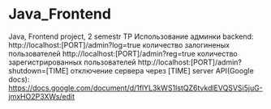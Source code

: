 # Java_Frontend
Java, Frontend project, 2 semestr TP
Использование админки backend:
http://localhost:[PORT]/admin?log=true количество залогиненых пользователей
http://localhost:[PORT]/admin?reg=true количество зарегистрированных пользователей
http://localhost:[PORT]/admin?shutdown=[TIME] отключение сервера через [TIME]
server API(Google docs): https://docs.google.com/document/d/1flYL3kWS1IstQZ6tvkdlEVQSVSi5juG-jmxHO2P3XWs/edit
